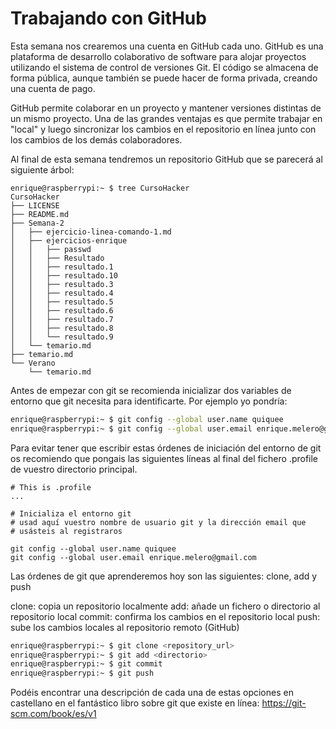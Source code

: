 # Trabajando con GitHub

Esta semana nos crearemos una cuenta en GitHub cada uno.
GitHub es una plataforma de desarrollo colaborativo de software para alojar proyectos 
utilizando el sistema de control de versiones Git. El código se almacena de forma pública, 
aunque también se puede hacer de forma privada, creando una cuenta de pago.

GitHub permite colaborar en un proyecto y mantener versiones distintas de un mismo proyecto.
Una de las grandes ventajas es que permite trabajar en "local" y luego sincronizar los cambios
en el repositorio en línea junto con los cambios de los demás colaboradores.

Al final de esta semana tendremos un repositorio GitHub que se parecerá al siguiente árbol:

```
enrique@raspberrypi:~ $ tree CursoHacker
CursoHacker
├── LICENSE
├── README.md
├── Semana-2
│   ├── ejercicio-linea-comando-1.md
│   ├── ejercicios-enrique
│   │   ├── passwd
│   │   ├── Resultado
│   │   ├── resultado.1
│   │   ├── resultado.10
│   │   ├── resultado.3
│   │   ├── resultado.4
│   │   ├── resultado.5
│   │   ├── resultado.6
│   │   ├── resultado.7
│   │   ├── resultado.8
│   │   └── resultado.9
│   └── temario.md
├── temario.md
└── Verano
    └── temario.md
```

Antes de empezar con git se recomienda inicializar dos variables de entorno que git necesita
para identificarte. Por ejemplo yo pondría:

``` bash
enrique@raspberrypi:~ $ git config --global user.name quiquee
enrique@raspberrypi:~ $ git config --global user.email enrique.melero@gmail.com
```

Para evitar tener que escribir estas órdenes de iniciación del entorno de git os recomiendo
que pongais las siguientes líneas al final del fichero .profile de vuestro directorio principal.

``` 
# This is .profile
...

# Inicializa el entorno git
# usad aquí vuestro nombre de usuario git y la dirección email que 
# usásteis al registraros

git config --global user.name quiquee
git config --global user.email enrique.melero@gmail.com

```

Las órdenes de git que aprenderemos hoy son las siguientes: clone, add y push

clone: copia un repositorio localmente 
add: añade un fichero o directorio al repositorio local
commit: confirma los cambios en el repositorio local
push: sube los cambios locales al repositorio remoto (GitHub)

``` bash
enrique@raspberrypi:~ $ git clone <repository_url>
enrique@raspberrypi:~ $ git add <directorio>
enrique@raspberrypi:~ $ git commit
enrique@raspberrypi:~ $ git push
```
Podéis encontrar una descripción de cada una de estas opciones en castellano en el fantástico libro sobre
git que existe en línea: https://git-scm.com/book/es/v1

